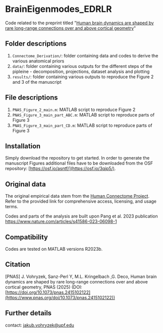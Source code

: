 # BrainEigenmodes_EDRLR

Code related to the preprint titled "[Human brain dynamics are shaped by rare long-range connections over and above cortical geometry](https://www.pnas.org/doi/10.1073/pnas.2415102122)"

## Folder descriptions

1. `Connectome_Derivation/`: folder containing data and codes to derive the various anatomical priors
2. `data/`: folder containing various outputs for the different steps of the pipleine - decomposition, projections, dataset analysis and plotting
3. `results/`: folder containing various outputs to reproduce the Figure 2 and 3 of the manuscript

## File descriptions

1. `PNAS_Figure_2_main.m`: MATLAB script to reproduce Figure 2
2. `PNAS_Figure_3_main_part_ABC.m`: MATLAB script to reproduce parts of Figure 3
3. `PNAS_Figure_3_main_part_CD.m`: MATLAB script to reproduce parts of Figure 3

## Installation
Simply download the repository to get started.
In order to generate the manuscript Figures additional files have to be downloaded from the OSF repository: [https://osf.io/asntf/](https://osf.io/3qjp5/).

## Original data
The original empirical data stem from the [Human Connectome Project](https://www.humanconnectome.org/). Refer to the provided link for comprehensive access, licensing, and usage terms.

Codes and parts of the analysis are built upon Pang et al. 2023 publication https://www.nature.com/articles/s41586-023-06098-1

## Compatibility
Codes are tested on MATLAB versions R2023b.

## Citation

[PNAS] J. Vohryzek, Sanz-Perl Y, M.L. Kringelbach ,G. Deco, Human brain dynamics are shaped by rare long-range connections over and above cortical geometry, PNAS (2025) (DOI: [https://doi.org/10.1073/pnas.2415102122](https://www.pnas.org/doi/10.1073/pnas.2415102122))

## Further details
contact: jakub.vohryzek@upf.edu
